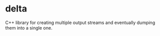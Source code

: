 # delta
C++ library for creating multiple output streams and eventually dumping them into a single one.
